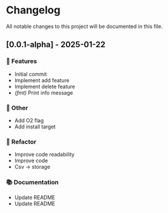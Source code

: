 # Changelog

All notable changes to this project will be documented in this file.

## [0.0.1-alpha] - 2025-01-22

### 🚀 Features

- Initial commit
- Implement add feature
- Implement delete feature
- *(fmt)* Print info message

### 💼 Other

- Add O2 flag
- Add install target

### 🚜 Refactor

- Improve code readability
- Improve code
- Csv -> storage

### 📚 Documentation

- Update README
- Update README

<!-- generated by git-cliff -->
